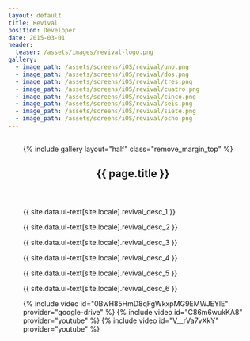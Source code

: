 ```yaml
---
layout: default
title: Revival
position: Developer
date: 2015-03-01
header:
  teaser: /assets/images/revival-logo.png
gallery:
  - image_path: /assets/screens/iOS/revival/uno.png
  - image_path: /assets/screens/iOS/revival/dos.png
  - image_path: /assets/screens/iOS/revival/tres.png
  - image_path: /assets/screens/iOS/revival/cuatro.png
  - image_path: /assets/screens/iOS/revival/cinco.png
  - image_path: /assets/screens/iOS/revival/seis.png
  - image_path: /assets/screens/iOS/revival/siete.png
  - image_path: /assets/screens/iOS/revival/ocho.png
---
```


<div id="main" role="main">    
      <meta itemprop="headline" content="{{ page.title }}"/>
      <meta itemprop="description" content="{{ page.header.description }}"/>
      <div class="page__inner-wrap" style="margin: 30px;">
      <div class="project-container left">
        <section class="page__content" itemprop="text">
             {% include gallery layout="half" class="remove_margin_top" %}
         </section>
      </div>
      <div class="project-container right">        
        <section class="page__content" itemprop="text">
            <header>
            <h1 id="page-title" class="page__title" itemprop="headline">{{ page.title }}</h1>
            </header>
            <p>{{ site.data.ui-text[site.locale].revival_desc_1 }}</p>
            <p>{{ site.data.ui-text[site.locale].revival_desc_2 }}</p>
            <p>{{ site.data.ui-text[site.locale].revival_desc_3 }}</p>
            <p>{{ site.data.ui-text[site.locale].revival_desc_4 }}</p>
            <p>{{ site.data.ui-text[site.locale].revival_desc_5 }}</p>
            <p>{{ site.data.ui-text[site.locale].revival_desc_6 }}</p>
        </section>         
       </div>
    {% include video id="0BwH85HmD8qFgWkxpMG9EMWJEYlE" provider="google-drive" %}
    {% include video id="C86m6wukKA8" provider="youtube" %}
    {% include video id="V__rVa7vXkY" provider="youtube" %}
</div>